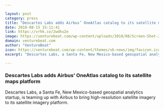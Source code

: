 ```yaml
---

layout: post
category: press
title: "Descartes Labs adds Airbus’ OneAtlas catalog to its satellite maps platform"
date: 2018-08-15 15:11:41
link: https://vrhk.co/2wdhu2e
image: https://venturebeat.com/wp-content/uploads/2018/08/Screen-Shot-2018-06-20-at-2.41.43-PM.png?fit=1600%2C1026&strip=all
domain: venturebeat.com
author: "VentureBeat"
icon: https://venturebeat.com/wp-content/themes/vb-news/img/favicon.ico
excerpt: "Descartes Labs, a Santa Fe, New Mexico-based geospatial analytics startup, is teaming up with Airbus to bring high-resolution satellite imagery to its satellite imagery platform."

---
```


### Descartes Labs adds Airbus’ OneAtlas catalog to its satellite maps platform

Descartes Labs, a Santa Fe, New Mexico-based geospatial analytics startup, is teaming up with Airbus to bring high-resolution satellite imagery to its satellite imagery platform.